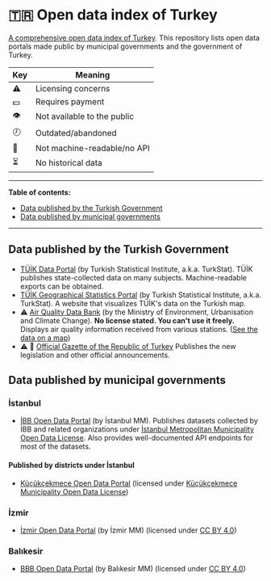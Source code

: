 # :tr: Open data index of Turkey
[A comprehensive open data index of Turkey](https://github.com/evrifaessa/open-data-turkey). This repository lists open data portals made public by municipal governments and the government of Turkey.

| Key          | Meaning              |
|--------------|----------------------|
| ⚠️ | Licensing concerns             |
| 💵 | Requires payment               |
| 👁️ | Not available to the public    |
| 🕗 | Outdated/abandoned             |
| 📠 | Not machine-readable/no API    |
| ⏳ | No historical data             |

-----

**Table of contents:**
* [Data published by the Turkish Government]()
* [Data published by municipal governments]()

-----

## Data published by the Turkish Government
* [TÜİK Data Portal](https://data.tuik.gov.tr/) (by Turkish Statistical Institute, a.k.a. TurkStat). TÜİK publishes state-collected data on many subjects. Machine-readable exports can be obtained.
* [TÜİK Geographical Statistics Portal](https://cip.tuik.gov.tr/) (by Turkish Statistical Institute, a.k.a. TurkStat). A website that visualizes TÜİK's data on the Turkish map.
* ⚠️ [Air Quality Data Bank](https://sim.csb.gov.tr/STN/STN_Report/DataBank) (by the Ministry of Environment, Urbanisation and Climate Change). **No license stated. You can't use it freely.** Displays air quality information received from various stations. ([See the data on a map](https://www.havaizleme.gov.tr/))
* ⚠️ 📠 [Official Gazette of the Republic of Turkey](https://www.resmigazete.gov.tr/) Publishes the new legislation and other official announcements.

## Data published by municipal governments
### İstanbul
* [İBB Open Data Portal](https://data.ibb.gov.tr/en/) (by İstanbul MM). Publishes datasets collected by İBB and related organizations under [İstanbul Metropolitan Municipality Open Data License](https://data.ibb.gov.tr/en/license). Also provides well-documented API endpoints for most of the datasets.
#### Published by districts under İstanbul
* [Küçükçekmece Open Data Portal](https://acikveri.kucukcekmece.bel.tr/) (licensed under [Küçükçekmece Municipality Open Data License](https://acikveri.kucukcekmece.bel.tr/licence))

### İzmir
* [İzmir Open Data Portal](https://acikveri.bizizmir.com/) (by İzmir MM) (licensed under [CC BY 4.0](https://creativecommons.org/licenses/by/4.0/))

### Balıkesir
* [BBB Open Data Portal](https://acikveri.balikesir.bel.tr/) (by Balıkesir MM) (licensed under [CC BY 4.0](https://creativecommons.org/licenses/by/4.0/))
